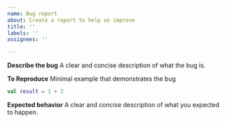 ```yaml
---
name: Bug report
about: Create a report to help us improve
title: ''
labels: ''
assignees: ''

---
```


**Describe the bug**
A clear and concise description of what the bug is.

**To Reproduce**
Minimal example that demonstrates the bug

```kotlin
val result = 1 + 2
```

**Expected behavior**
A clear and concise description of what you expected to happen.
